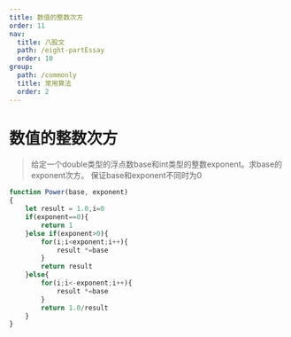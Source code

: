 ```yaml
---
title: 数值的整数次方
order: 11
nav:
  title: 八股文
  path: /eight-partEssay
  order: 10
group:
  path: /commonly
  title: 常用算法
  order: 2
---
```


数值的整数次方
===

>给定一个double类型的浮点数base和int类型的整数exponent。求base的exponent次方。
>保证base和exponent不同时为0

```js
function Power(base, exponent)
{
    let result = 1.0,i=0
    if(exponent==0){
        return 1
    }else if(exponent>0){
        for(i;i<exponent;i++){
            result *=base
        }
        return result
    }else{
        for(i;i<-exponent;i++){
            result *=base
        }
        return 1.0/result
    }
}
```


